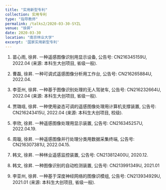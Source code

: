 ```yaml
---
title: "实用新型专利"
collection: 实用专利
type: "指导教师"
permalink: /talks2/2020-03-30-SYZL
venue: "徐昇"
date: 2020-03-30
location: "南京林业大学"
excerpt: '国家实用新型专利'
---
```

1. 苗心雨, 徐昇. 一种遥感图像识别用显示设备, 公告号: CN216345159U, 2022.04 (来源: 本科生大创项目, 省级一般).

1. 曹磊, 徐昇. 一种可调式遥感图像分析用工作台, 公告号: CN216265884U, 2022.04.

1. 李亚州, 徐昇. 一种基于图像识别处理的无人驾驶车, 公告号: CN216232664U, 2022.04 (来源: 本科生大创项目, 省级一般).

1. 贾璐瑶, 徐昇. 一种使用姿态可调的遥感图像处理用计算机支撑装置, 公告号: CN216243415U, 2022.04 (来源: 本科生大创项目, 校级).

1. 李欣, 徐昇. 一种遥感图像处理用显示装置, 公告号: CN216345257U, 2022.04.19.

1. 周璇, 徐昇. 一种遥感图像并行处理分类用数据采集终端, 公告号: CN216307381U, 2022.04.15.

1. 韩文, 徐昇. 一种林业遥感监控装置, 公告号: CN213812400U, 2020.12.

1. 韩文, 徐昇. 一种图像识别的自动检测装置, 公告号: CN213991349U, 2021.01

1. 李亚州, 徐昇. 一种基于深度神经网络的图像识模组, 公告号: CN213934929U, 2021.01 (来源: 本科生大创项目, 省级一般).



